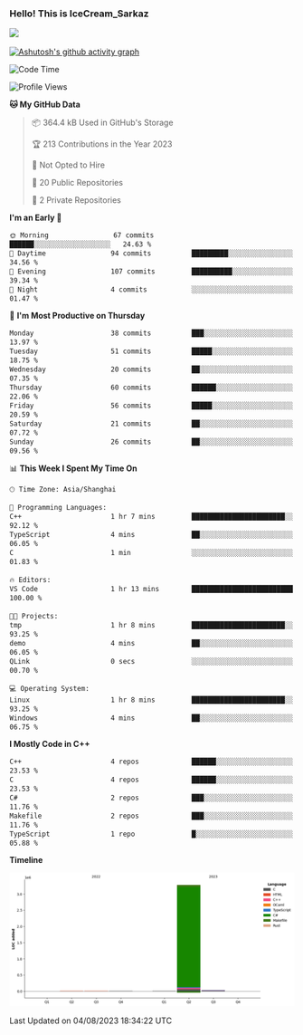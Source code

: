 ### Hello! This is IceCream_Sarkaz

![](https://github-readme-stats.vercel.app/api?username=Huang-Yuhan&theme=dark)

[![Ashutosh's github activity graph](https://github-readme-activity-graph.vercel.app/graph?username=Huang-Yuhan&bg_color=000000&color=ffffff&line=c061cb&point=c64600&area=true&hide_border=true)](https://github.com/ashutosh00710/github-readme-activity-graph)


<!--START_SECTION:waka-->
![Code Time](http://img.shields.io/badge/Code%20Time-181%20hrs%2033%20mins-blue)

![Profile Views](http://img.shields.io/badge/Profile%20Views-81-blue)

**🐱 My GitHub Data** 

> 📦 364.4 kB Used in GitHub's Storage 
 > 
> 🏆 213 Contributions in the Year 2023
 > 
> 🚫 Not Opted to Hire
 > 
> 📜 20 Public Repositories 
 > 
> 🔑 2 Private Repositories 
 > 
**I'm an Early 🐤** 

```text
🌞 Morning                67 commits          ██████░░░░░░░░░░░░░░░░░░░   24.63 % 
🌆 Daytime                94 commits          █████████░░░░░░░░░░░░░░░░   34.56 % 
🌃 Evening                107 commits         ██████████░░░░░░░░░░░░░░░   39.34 % 
🌙 Night                  4 commits           ░░░░░░░░░░░░░░░░░░░░░░░░░   01.47 % 
```
📅 **I'm Most Productive on Thursday** 

```text
Monday                   38 commits          ███░░░░░░░░░░░░░░░░░░░░░░   13.97 % 
Tuesday                  51 commits          █████░░░░░░░░░░░░░░░░░░░░   18.75 % 
Wednesday                20 commits          ██░░░░░░░░░░░░░░░░░░░░░░░   07.35 % 
Thursday                 60 commits          ██████░░░░░░░░░░░░░░░░░░░   22.06 % 
Friday                   56 commits          █████░░░░░░░░░░░░░░░░░░░░   20.59 % 
Saturday                 21 commits          ██░░░░░░░░░░░░░░░░░░░░░░░   07.72 % 
Sunday                   26 commits          ██░░░░░░░░░░░░░░░░░░░░░░░   09.56 % 
```


📊 **This Week I Spent My Time On** 

```text
🕑︎ Time Zone: Asia/Shanghai

💬 Programming Languages: 
C++                      1 hr 7 mins         ███████████████████████░░   92.12 % 
TypeScript               4 mins              ██░░░░░░░░░░░░░░░░░░░░░░░   06.05 % 
C                        1 min               ░░░░░░░░░░░░░░░░░░░░░░░░░   01.83 % 

🔥 Editors: 
VS Code                  1 hr 13 mins        █████████████████████████   100.00 % 

🐱‍💻 Projects: 
tmp                      1 hr 8 mins         ███████████████████████░░   93.25 % 
demo                     4 mins              ██░░░░░░░░░░░░░░░░░░░░░░░   06.05 % 
QLink                    0 secs              ░░░░░░░░░░░░░░░░░░░░░░░░░   00.70 % 

💻 Operating System: 
Linux                    1 hr 8 mins         ███████████████████████░░   93.25 % 
Windows                  4 mins              ██░░░░░░░░░░░░░░░░░░░░░░░   06.75 % 
```

**I Mostly Code in C++** 

```text
C++                      4 repos             ██████░░░░░░░░░░░░░░░░░░░   23.53 % 
C                        4 repos             ██████░░░░░░░░░░░░░░░░░░░   23.53 % 
C#                       2 repos             ███░░░░░░░░░░░░░░░░░░░░░░   11.76 % 
Makefile                 2 repos             ███░░░░░░░░░░░░░░░░░░░░░░   11.76 % 
TypeScript               1 repo              █░░░░░░░░░░░░░░░░░░░░░░░░   05.88 % 
```



**Timeline**

![Lines of Code chart](https://raw.githubusercontent.com/Huang-Yuhan/Huang-Yuhan/main/assets/bar_graph.png)


 Last Updated on 04/08/2023 18:34:22 UTC
<!--END_SECTION:waka-->
